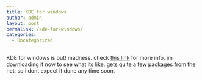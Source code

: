 ```yaml
---
title: KDE for windows
author: admin
layout: post
permalink: /kde-for-windows/
categories:
  - Uncategorized
---
```

KDE for windows is out! madness. check [this link][1] for more info. im downloading it now to see what its like. gets quite a few packages from the net, so i dont expect it done any time soon.

 [1]: http://dot.kde.org/1074932243/